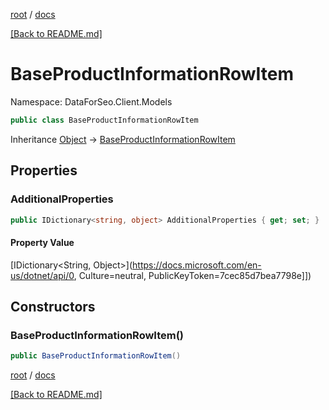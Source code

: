 [root](./../ "root") / [docs](./ "docs")

[[Back to README.md]](./../README.md "[Back to README.md]")

# BaseProductInformationRowItem

Namespace: DataForSeo.Client.Models

```csharp
public class BaseProductInformationRowItem
```

Inheritance [Object](https://docs.microsoft.com/en-us/dotnet/api/Object) → [BaseProductInformationRowItem](./BaseProductInformationRowItem.md)

## Properties

### **AdditionalProperties**

```csharp
public IDictionary<string, object> AdditionalProperties { get; set; }
```

#### Property Value

[IDictionary&lt;String, Object&gt;](https://docs.microsoft.com/en-us/dotnet/api/0, Culture=neutral, PublicKeyToken=7cec85d7bea7798e]])<br>

## Constructors

### **BaseProductInformationRowItem()**

```csharp
public BaseProductInformationRowItem()
```

[root](./../ "root") / [docs](./ "docs")

[[Back to README.md]](./../README.md "[Back to README.md]")